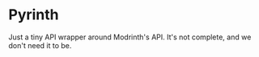 # Pyrinth

Just a tiny API wrapper around Modrinth's API. It's not complete, and we don't need it to be.
